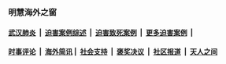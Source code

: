 
### 明慧海外之窗

####  [武汉肺炎](indexes/365.md?t=07101600) &nbsp;|&nbsp;  [迫害案例综述](indexes/328.md?t=07101600) &nbsp;|&nbsp; [迫害致死案例](indexes/277.md?t=07101600)  &nbsp;|&nbsp; [更多迫害案例](indexes/81.md?t=07101600)  &nbsp;|&nbsp; 
####  [时事评论](indexes/19.md?t=07101600) &nbsp;|&nbsp; [海外简讯](indexes/245.md?t=07101600)&nbsp;|&nbsp;  [社会支持](indexes/140.md?t=07101600) &nbsp;|&nbsp; [褒奖决议](indexes/282.md?t=07101600) &nbsp;|&nbsp; [社区报道](indexes/91.md?t=07101600)  &nbsp;|&nbsp; [天人之间](indexes/78.md?t=07101600) 

